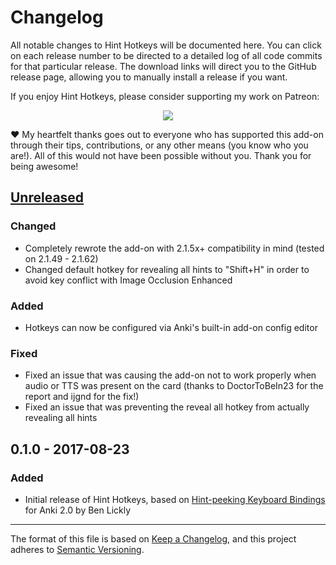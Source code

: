 # Changelog

All notable changes to Hint Hotkeys will be documented here. You can click on each release number to be directed to a detailed log of all code commits for that particular release. The download links will direct you to the GitHub release page, allowing you to manually install a release if you want.

If you enjoy Hint Hotkeys, please consider supporting my work on Patreon:

<p align="center">
<a href="https://www.patreon.com/glutanimate" rel="nofollow" title="Support me on Patreon 😄"><img src="https://glutanimate.com/logos/patreon_button.svg"></a>
</p>

:heart: My heartfelt thanks goes out to everyone who has supported this add-on through their tips, contributions, or any other means (you know who you are!). All of this would not have been possible without you. Thank you for being awesome!

## [Unreleased]

### Changed

- Completely rewrote the add-on with 2.1.5x+ compatibility in mind (tested on 2.1.49 - 2.1.62)
- Changed default hotkey for revealing all hints to "Shift+H" in order to avoid key conflict with Image Occlusion Enhanced

### Added

- Hotkeys can now be configured via Anki's built-in add-on config editor

### Fixed

- Fixed an issue that was causing the add-on not to work properly when audio or TTS was present on the card (thanks to DoctorToBeIn23 for the report and ijgnd for the fix!)
- Fixed an issue that was preventing the reveal all hotkey from actually revealing all hints


## 0.1.0 - 2017-08-23

### Added

- Initial release of Hint Hotkeys, based on [Hint-peeking Keyboard Bindings](https://ankiweb.net/shared/info/2616209911) for Anki 2.0 by Ben Lickly

[Unreleased]: https://github.com/glutanimate/hint-hotkeys/compare/v0.0.0...HEAD

-----

The format of this file is based on [Keep a Changelog](https://keepachangelog.com/en/1.0.0/), and this project adheres to [Semantic Versioning](https://semver.org/spec/v2.0.0.html).